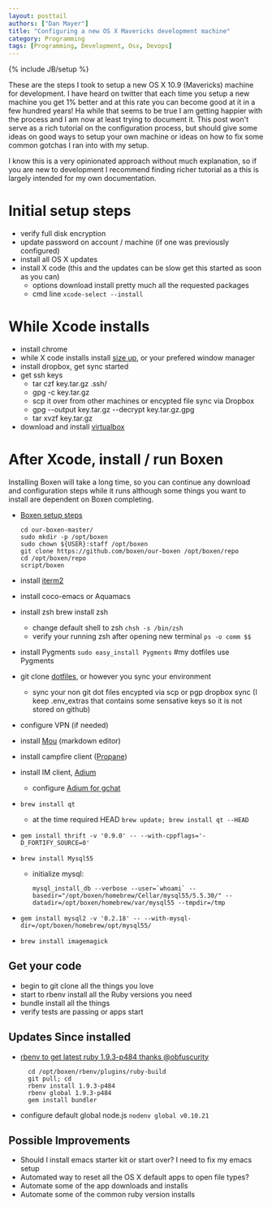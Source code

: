 ```yaml
---
layout: posttail
authors: ["Dan Mayer"]
title: "Configuring a new OS X Mavericks development machine"
category: Programming
tags: [Programming, Development, Osx, Devops]
---
```

{% include JB/setup %}

These are the steps I took to setup a new OS X 10.9 (Mavericks) machine for development. I have heard on twitter that each time you setup a new machine you get 1% better and at this rate you can become good at it in a few hundred years! Ha while that seems to be true I am getting happier with the process and I am now at least trying to document it. This post won't serve as a rich tutorial on the configuration process, but should give some ideas on good ways to setup your own machine or ideas on how to fix some common gotchas I ran into with my setup.

I know this is a very opinionated approach without much explanation, so if you are new to development I recommend finding richer tutorial as a this is largely intended for my own documentation.

# Initial setup steps

* verify full disk encryption
* update password on account / machine (if one was previously configured)
* install all OS X updates
* install X code (this and the updates can be slow get this started as soon as you can)
   * options download install pretty much all the requested packages
   * cmd line `xcode-select --install`

# While Xcode installs

* install chrome
* while X code installs install [size up](http://www.irradiatedsoftware.com/downloads/?file=SizeUp.zip), or your prefered window manager 
* install dropbox, get sync started
* get ssh keys
   * tar czf key.tar.gz .ssh/
   * gpg -c key.tar.gz
   * scp it over from other machines or encypted file sync via Dropbox
   * gpg --output key.tar.gz --decrypt key.tar.gz.gpg 
   * tar xvzf key.tar.gz
* download and install [virtualbox](https://www.virtualbox.org/wiki/Downloads)

# After Xcode, install / run Boxen

Installing Boxen will take a long time, so you can continue any download and configuration steps while it runs although some things you want to install are dependent on Boxen completing.

* [Boxen setup steps](https://github.com/boxen/our-boxen)
    
      cd our-boxen-master/
      sudo mkdir -p /opt/boxen
      sudo chown ${USER}:staff /opt/boxen
      git clone https://github.com/boxen/our-boxen /opt/boxen/repo
      cd /opt/boxen/repo
      script/boxen

* install [iterm2](http://www.iterm2.com/#/section/home)
* install coco-emacs or Aquamacs
* install zsh brew install zsh
   * change default shell to zsh `chsh -s /bin/zsh`
   * verify your running zsh after opening new terminal `ps -o comm $$`
* install Pygments `sudo easy_install Pygments` #my dotfiles use Pygments
* git clone [dotfiles](https://github.com/danmayer/dotfiles), or however you sync your environment
  * sync your non git dot files encypted via scp or pgp dropbox sync (I keep .env_extras that contains some sensative keys so it is not stored on github) 
* configure VPN (if needed)
* install [Mou](http://mouapp.com/) (markdown editor)
* install campfire client ([Propane](http://propaneapp.com/))
* install IM client, [Adium](https://adium.im/)
  * configure [Adium for gchat](https://support.google.com/a/answer/48758?hl=en)
* `brew install qt`
  * at the time required HEAD `brew update; brew install qt --HEAD`
* `gem install thrift -v '0.9.0' -- --with-cppflags='-D_FORTIFY_SOURCE=0'`
* `brew install Mysql55`
    * initialize mysql:
          
          mysql_install_db --verbose --user=`whoami` --basedir="/opt/boxen/homebrew/Cellar/mysql55/5.5.30/" --datadir=/opt/boxen/homebrew/var/mysql55 --tmpdir=/tmp
          	
* `gem install mysql2 -v '0.2.18' -- --with-mysql-dir=/opt/boxen/homebrew/opt/mysql55/`
* `brew install imagemagick`

## Get your code

* begin to git clone all the things you love
* start to rbenv install all the Ruby versions you need
* bundle install all the things
* verify tests are passing or apps start

## Updates Since installed

* [rbenv to get latest ruby 1.9.3-p484 thanks @obfuscurity](https://twitter.com/obfuscurity/status/403776103929888768)

    	cd /opt/boxen/rbenv/plugins/ruby-build
	    git pull; cd
	    rbenv install 1.9.3-p484
	    rbenv global 1.9.3-p484
	    gem install bundler
	    
* configure default global node.js `nodenv global v0.10.21`	    

## Possible Improvements

* Should I install emacs starter kit or start over? I need to fix my emacs setup
* Automated way to reset all the OS X default apps to open file types?
* Automate some of the app downloads and installs
* Automate some of the common ruby version installs